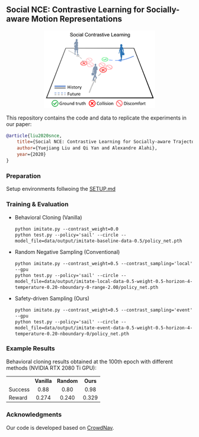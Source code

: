 ## Social NCE: Contrastive Learning for Socially-aware Motion Representations

<p align="center">
  <img src="docs/illustration.png" width="300">
</p>

This repository contains the code and data to replicate the experiments in our paper:

<!-- **Social NCE: Contrastive Learning for Socially-aware Trajectory Forecasting and Motion Planning** <br>
*Yuejiang Liu, Qi Yan, Alexandre Alahi* <br>
 -->
```bibtex
@article{liu2020snce,
    title={Social NCE: Contrastive Learning for Socially-aware Trajectory Forecasting and Motion Planning},
    author={Yuejiang Liu and Qi Yan and Alexandre Alahi},
    year={2020}
}
```

### Preparation

Setup environments follwoing the [SETUP.md](docs/SETUP.md)

### Training & Evaluation

* Behavioral Cloning (Vanilla)
  ```
  python imitate.py --contrast_weight=0.0
  python test.py --policy='sail' --circle --model_file=data/output/imitate-baseline-data-0.5/policy_net.pth
  ```
* Random Negative Sampling (Conventional)
  ```
  python imitate.py --contrast_weight=0.5 --contrast_sampling='local' --gpu
  python test.py --policy='sail' --circle --model_file=data/output/imitate-local-data-0.5-weight-0.5-horizon-4-temperature-0.20-nboundary-0-range-2.00/policy_net.pth
  ```
* Safety-driven Sampling (Ours)
  ```
  python imitate.py --contrast_weight=0.5 --contrast_sampling='event' --gpu
  python test.py --policy='sail' --circle --model_file=data/output/imitate-event-data-0.5-weight-0.5-horizon-4-temperature-0.20-nboundary-0/policy_net.pth
  ```

### Example Results

Behavioral cloning results obtained at the 100th epoch with different methods (NVIDIA RTX 2080 Ti GPU):
<table><tbody>
<!-- START TABLE -->
<!-- TABLE HEADER -->
<th valign="bottom"></th>
<th valign="bottom">Vanilla</th>
<th valign="bottom">Random</th>
<th valign="bottom">Ours</th>
<!-- TABLE BODY -->
<tr><td align="left">Success</td>
<td align="center">0.88</td>
<td align="center">0.80</td>
<td align="center">0.98</td>
<tr><td align="left">Reward</td>
<td align="center">0.274</td>
<td align="center">0.240</td>
<td align="center">0.329</td>
</tr>
</tbody></table>

### Acknowledgments

Our code is developed based on [CrowdNav](https://github.com/vita-epfl/CrowdNav). 